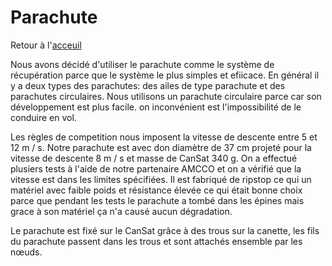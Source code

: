 ﻿# Parachute

Retour à l'[acceuil](https://lc-sat.github.io/doc/index)

Nous avons décidé d'utiliser le parachute comme le système de récupération parce que le système le plus simples et efiicace. En général il y a deux types des parachutes: des ailes de type parachute et des parachutes circulaires. Nous utilisons un parachute circulaire parce car son développement est plus facile. on inconvénient est l'impossibilité de le conduire en vol.

Les règles de competition nous imposent la vitesse de descente entre 5 et 12 m / s. Notre parachute est avec don diamètre de 37 cm projeté pour la vitesse de descente 8 m / s et masse de CanSat 340 g. On a effectué plusiers tests à l'aide de notre partenaire AMCCO et on a vérifié que la vitesse est dans les limites spécifiées. Il est fabriqué de ripstop ce qui un matériel avec faible poids et résistance élevée ce qui était bonne choix parce que pendant les tests le parachute a tombé dans les épines mais grace à son matériel ça n'a causé aucun dégradation.

Le parachute est fixé sur le CanSat grâce à des trous sur la canette, les fils du parachute passent dans les trous et sont attachés ensemble par les nœuds.
